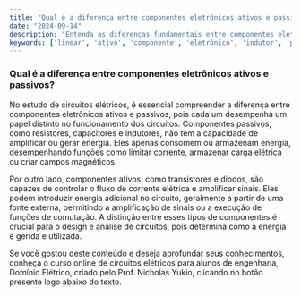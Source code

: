 ```yaml
---
title: "Qual é a diferença entre componentes eletrônicos ativos e passivos?"
date: "2024-09-14"
description: "Entenda as diferenças fundamentais entre componentes eletrônicos ativos e passivos em circuitos elétricos."
keywords: ['linear', 'ativo', 'componente', 'eletrônico', 'indutor', 'passivo', 'fonte']
---
```


### Qual é a diferença entre componentes eletrônicos ativos e passivos?

No estudo de circuitos elétricos, é essencial compreender a diferença entre componentes eletrônicos ativos e passivos, pois cada um desempenha um papel distinto no funcionamento dos circuitos. Componentes passivos, como resistores, capacitores e indutores, não têm a capacidade de amplificar ou gerar energia. Eles apenas consomem ou armazenam energia, desempenhando funções como limitar corrente, armazenar carga elétrica ou criar campos magnéticos.

Por outro lado, componentes ativos, como transistores e diodos, são capazes de controlar o fluxo de corrente elétrica e amplificar sinais. Eles podem introduzir energia adicional no circuito, geralmente a partir de uma fonte externa, permitindo a amplificação de sinais ou a execução de funções de comutação. A distinção entre esses tipos de componentes é crucial para o design e análise de circuitos, pois determina como a energia é gerida e utilizada.

Se você gostou deste conteúdo e deseja aprofundar seus conhecimentos, conheça o curso online de circuitos elétricos para alunos de engenharia, Domínio Elétrico, criado pelo Prof. Nicholas Yukio, clicando no botão presente logo abaixo do texto.